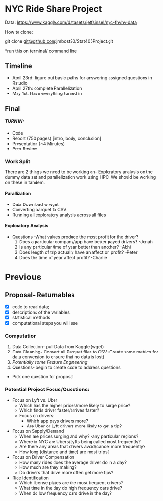 # NYC Ride Share Project

Data:
https://www.kaggle.com/datasets/jeffsinsel/nyc-fhvhv-data

How to clone:

git clone git@github.com:jmbost20/Stat405Project.git

*run this on terminal/ command line


 

## Timeline

- April 23rd: figure out basic paths for answering assigned questions in Rstudio
- April 27th: complete Parallelization
- May 1st: Have everything turned in


## Final

##### TURN IN:
- Code
- Report (750 pages) [intro, body, conclusion]
- Presentation (~4 Minutes)
- Peer Review

### Work Split
There are 2 things we need to be working on- Exploratory analysis on the dummy data set and parallelization work using HPC. We should be working on these in tandem.

#### Parallization
- Data Download w wget
- Converting parquet to CSV
- Running all exploratory analysis across all files

#### Exploratory Analysis
- Questions
	-What values produce the most profit for the driver? 
	1. Does a particular company/app have better payed drivers? -Jonah
	2. Is any particular time of year better than another? -Abhi
	3. Does length of trip actually have an affect on profit? -Peter
	4. Does the time of year affect profit? -Charlie



# Previous
## Proposal- Returnables
- [X] code to read data; 
- [X] descriptions of the variables
- [X] statistical methods
- [X] computational steps you will use

### Computation

1. Data Collection- pull Data from Kaggle (wget)
2. Data Cleaning- Convert all Parquet files to CSV (Create some metrics for data conversion to ensure that no data is lost)
3. _Potentially some Feature Engineering_
4. Questions- begin to create code to address questions
* Pick one question for proposal

### Potential Project Focus/Questions:

- Focus on Lyft vs. Uber
    - Which has the higher prices/more likely to surge price?
    - Which finds driver faster/arrives faster?
    - Focus on drivers:
        - Which app pays drivers more?
        - Are Uber or Lyft drivers more likely to get a tip?
- Focus on Supply/Demand
    - When are prices surging and why?
	-any particular regions?
    - Where in NYC are Ubers/Lyfts being called most frequently?
    - Are there any areas that drivers avoid/cancel more frequently?
    - How long (distance and time) are most trips?
- Focus on Driver Compensation
    - How many rides does the average driver do in a day?
    - How much are they making?
    - Do drivers that drive more often get more tips?
- Ride Identification
    - Which license plates are the most frequent drivers?
    - What time in the day do high frequency cars drive?
    - When do low frequency cars drive in the day?
   
